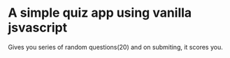 # A simple quiz app using vanilla jsvascript

Gives you series of random questions(20) and on submiting, it scores you.
